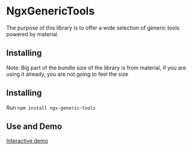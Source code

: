 # NgxGenericTools

The purpose of this library is to offer a wide selection of generic tools powered by material.

## Installing

Note: Big part of the bundle size of the library is from material, if you are using it already, you
are not going to feel the size

## Installing

Run `npm install ngx-generic-tools`

## Use and Demo

[Interactive demo](https://aramirezj.github.io/ngx-generic-tools/)


